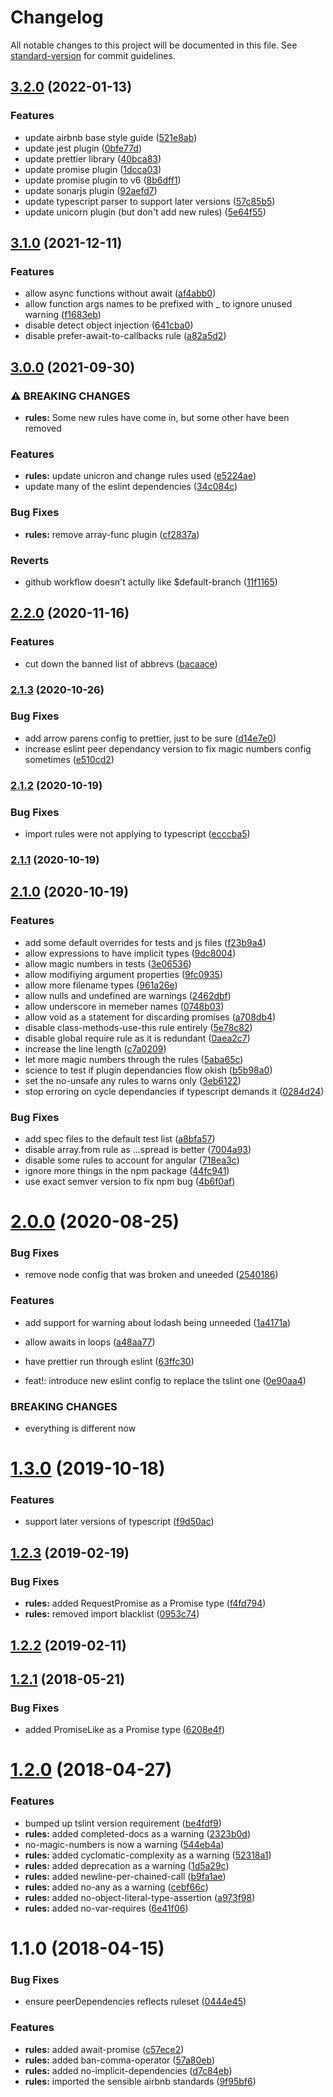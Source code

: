 # Changelog

All notable changes to this project will be documented in this file. See [standard-version](https://github.com/conventional-changelog/standard-version) for commit guidelines.

## [3.2.0](https://www.github.com/solarflare045/intolerable-style-guide/compare/v3.1.0...v3.2.0) (2022-01-13)


### Features

* update airbnb base style guide ([521e8ab](https://www.github.com/solarflare045/intolerable-style-guide/commit/521e8abaceb0f1405373bc377b67b5eca1630ca9))
* update jest plugin ([0bfe77d](https://www.github.com/solarflare045/intolerable-style-guide/commit/0bfe77d8fe7a0f05b2c0c875044dd12af741ffbf))
* update prettier library ([40bca83](https://www.github.com/solarflare045/intolerable-style-guide/commit/40bca834d01f0ef85a1fcd4b60c2260a004b8cfe))
* update promise plugin ([1dcca03](https://www.github.com/solarflare045/intolerable-style-guide/commit/1dcca03fe8d10d8a2b00d242a7abb31dd71f41ca))
* update promise plugin to v6 ([8b6dff1](https://www.github.com/solarflare045/intolerable-style-guide/commit/8b6dff1805ae6f58bf9eb13f178e1fabcda6e041))
* update sonarjs plugin ([92aefd7](https://www.github.com/solarflare045/intolerable-style-guide/commit/92aefd763def39983957f277a5db763372cd57c0))
* update typescript parser to support later versions ([57c85b5](https://www.github.com/solarflare045/intolerable-style-guide/commit/57c85b5f16713c19ee992c3f100300ce308483e0))
* update unicorn plugin (but don't add new rules) ([5e64f55](https://www.github.com/solarflare045/intolerable-style-guide/commit/5e64f557617fbedf4e5e186c923ad28cd5ddabf9))

## [3.1.0](https://www.github.com/solarflare045/intolerable-style-guide/compare/v3.0.0...v3.1.0) (2021-12-11)


### Features

* allow async functions without await ([af4abb0](https://www.github.com/solarflare045/intolerable-style-guide/commit/af4abb076b60b597cdced7a3d552d82198930094))
* allow function args names to be prefixed with _ to ignore unused warning ([f1683eb](https://www.github.com/solarflare045/intolerable-style-guide/commit/f1683ebf6f268db42b71345d4cc99269be45146b))
* disable detect object injection ([641cba0](https://www.github.com/solarflare045/intolerable-style-guide/commit/641cba027f1ed1845b1a5743599d494ee6be9fc1))
* disable prefer-await-to-callbacks rule ([a82a5d2](https://www.github.com/solarflare045/intolerable-style-guide/commit/a82a5d2f0330ae18af67963182c7e1bda141a40a))

## [3.0.0](https://www.github.com/solarflare045/intolerable-style-guide/compare/v2.2.0...v3.0.0) (2021-09-30)


### ⚠ BREAKING CHANGES

* **rules:** Some new rules have come in, but some other have been removed

### Features

* **rules:** update unicron and change rules used ([e5224ae](https://www.github.com/solarflare045/intolerable-style-guide/commit/e5224aee15e1741009da271326b2da13ecddb52c))
* update many of the eslint dependencies ([34c084c](https://www.github.com/solarflare045/intolerable-style-guide/commit/34c084c9ef2b06b4c589e466845b23971c7b2c38))


### Bug Fixes

* **rules:** remove array-func plugin ([cf2837a](https://www.github.com/solarflare045/intolerable-style-guide/commit/cf2837a7a876ce87030eaf539793acfc130418b6))


### Reverts

* github workflow doesn't actully like $default-branch ([11f1165](https://www.github.com/solarflare045/intolerable-style-guide/commit/11f11657eedfd7f64fbb27d4b25735cf328f000d))

## [2.2.0](https://github.com/solarflare045/intolerable-style-guide/compare/v2.1.3...v2.2.0) (2020-11-16)


### Features

* cut down the banned list of abbrevs ([bacaace](https://github.com/solarflare045/intolerable-style-guide/commit/bacaace1fa51815ef828d2d0fd564b801bb01e8e))

### [2.1.3](https://github.com/solarflare045/intolerable-style-guide/compare/v2.1.2...v2.1.3) (2020-10-26)


### Bug Fixes

* add arrow parens config to prettier, just to be sure ([d14e7e0](https://github.com/solarflare045/intolerable-style-guide/commit/d14e7e0cedd08f3781cf7943e57c6f974b6caa80))
* increase eslint peer dependancy version to fix magic numbers config sometimes ([e510cd2](https://github.com/solarflare045/intolerable-style-guide/commit/e510cd2c45e9d3b646ddef984e1016a052e70c51))

### [2.1.2](https://github.com/solarflare045/intolerable-style-guide/compare/v2.1.1...v2.1.2) (2020-10-19)


### Bug Fixes

* import rules were not applying to typescript ([ecccba5](https://github.com/solarflare045/intolerable-style-guide/commit/ecccba550e009830238420ec28f0849630d78742))

### [2.1.1](https://github.com/solarflare045/intolerable-style-guide/compare/v2.1.0...v2.1.1) (2020-10-19)

## [2.1.0](https://github.com/solarflare045/intolerable-style-guide/compare/v2.0.0...v2.1.0) (2020-10-19)


### Features

* add some default overrides for tests and js files ([f23b9a4](https://github.com/solarflare045/intolerable-style-guide/commit/f23b9a4b88d14fcbbcf9a9df82e232b18ed53cbb))
* allow expressions to have implicit types ([9dc8004](https://github.com/solarflare045/intolerable-style-guide/commit/9dc8004402cb26058e377ca0512a8179a2001c11))
* allow magic numbers in tests ([3e06536](https://github.com/solarflare045/intolerable-style-guide/commit/3e0653652ae71c745821442139e4b68812b19698))
* allow modifiying argument properties ([9fc0935](https://github.com/solarflare045/intolerable-style-guide/commit/9fc0935f6a730cf0e423ee7cce2eea8190e10a51))
* allow more filename types ([961a26e](https://github.com/solarflare045/intolerable-style-guide/commit/961a26eb866399b7ca048161e63ea3b821488d43))
* allow nulls and undefined are warnings ([2462dbf](https://github.com/solarflare045/intolerable-style-guide/commit/2462dbf067cd4d01e6720912fd19028ff62f1786))
* allow underscore in memeber names ([0748b03](https://github.com/solarflare045/intolerable-style-guide/commit/0748b03e2cb24bf4d9e651c3f272e08de281af8b))
* allow void as a statement for discarding promises ([a708db4](https://github.com/solarflare045/intolerable-style-guide/commit/a708db479fb20587a17cd8feb40c9200a96cd6bc))
* disable class-methods-use-this rule entirely ([5e78c82](https://github.com/solarflare045/intolerable-style-guide/commit/5e78c82764d4508ecb5af95ee1abe62dac74e7bb))
* disable global require rule as it is redundant ([0aea2c7](https://github.com/solarflare045/intolerable-style-guide/commit/0aea2c7b96d4d4f7670b975d271c8dfda9756339))
* increase the line length ([c7a0209](https://github.com/solarflare045/intolerable-style-guide/commit/c7a0209aef12885dd8dfc84003531c80d31210e7))
* let more magic numbers through the rules ([5aba65c](https://github.com/solarflare045/intolerable-style-guide/commit/5aba65c28d62398f0f41d8588204838cd7bb50a5))
* science to test if plugin dependancies flow okish ([b5b98a0](https://github.com/solarflare045/intolerable-style-guide/commit/b5b98a03f7dfc5069ed44a95ecaaa35f7a41c3e6))
* set the no-unsafe any rules to warns only ([3eb6122](https://github.com/solarflare045/intolerable-style-guide/commit/3eb61226adc086a8bf0facd00d08f3b7412b6e3d))
* stop erroring on cycle dependancies if typescript demands it ([0284d24](https://github.com/solarflare045/intolerable-style-guide/commit/0284d2443e15a8988570e4217d8bb523402efbfc))


### Bug Fixes

* add spec files to the default test list ([a8bfa57](https://github.com/solarflare045/intolerable-style-guide/commit/a8bfa57cf3e7fe1be9ac0f7960c3ffd5f05b047b))
* disable array.from rule as ...spread is better ([7004a93](https://github.com/solarflare045/intolerable-style-guide/commit/7004a937195e0edd2acace6ccb1e10b4d646252f))
* disable some rules to account for angular ([718ea3c](https://github.com/solarflare045/intolerable-style-guide/commit/718ea3cb54b3ded8aa3d154f73a2ea9b5f5419ca))
* ignore more things in the npm package ([44fc941](https://github.com/solarflare045/intolerable-style-guide/commit/44fc9419d74cd13be7ea6dcd1cf2ba156eea1dd1))
* use exact semver version to fix npm bug ([4b6f0af](https://github.com/solarflare045/intolerable-style-guide/commit/4b6f0afa6b85cb2a959e87d53e5a9cc6840b2df6))

<a name="2.0.0"></a>
# [2.0.0](https://github.com/solarflare045/intolerable-style-guide/compare/v1.3.0...v2.0.0) (2020-08-25)


### Bug Fixes

* remove node config that was broken and uneeded ([2540186](https://github.com/solarflare045/intolerable-style-guide/commit/2540186))


### Features

* add support for warning about lodash being unneeded ([1a4171a](https://github.com/solarflare045/intolerable-style-guide/commit/1a4171a))
* allow awaits in loops ([a48aa77](https://github.com/solarflare045/intolerable-style-guide/commit/a48aa77))
* have prettier run through eslint ([63ffc30](https://github.com/solarflare045/intolerable-style-guide/commit/63ffc30))


* feat!: introduce new eslint config to replace the tslint one ([0e90aa4](https://github.com/solarflare045/intolerable-style-guide/commit/0e90aa4))


### BREAKING CHANGES

* everything is different now



<a name="1.3.0"></a>
# [1.3.0](https://github.com/solarflare045/intolerable-style-guide/compare/v1.2.3...v1.3.0) (2019-10-18)


### Features

* support later versions of typescript ([f9d50ac](https://github.com/solarflare045/intolerable-style-guide/commit/f9d50ac))



<a name="1.2.3"></a>
## [1.2.3](https://github.com/solarflare045/intolerable-style-guide/compare/v1.2.2...v1.2.3) (2019-02-19)


### Bug Fixes

* **rules:** added RequestPromise as a Promise type ([f4fd794](https://github.com/solarflare045/intolerable-style-guide/commit/f4fd794))
* **rules:** removed import blacklist ([0953c74](https://github.com/solarflare045/intolerable-style-guide/commit/0953c74))



<a name="1.2.2"></a>
## [1.2.2](https://github.com/solarflare045/intolerable-style-guide/compare/v1.2.1...v1.2.2) (2019-02-11)



<a name="1.2.1"></a>
## [1.2.1](https://github.com/solarflare045/intolerable-style-guide/compare/v1.2.0...v1.2.1) (2018-05-21)


### Bug Fixes

* added PromiseLike as a Promise type ([6208e4f](https://github.com/solarflare045/intolerable-style-guide/commit/6208e4f))



<a name="1.2.0"></a>
# [1.2.0](https://github.com/solarflare045/intolerable-style-guide/compare/v1.1.0...v1.2.0) (2018-04-27)


### Features

* bumped up tslint version requirement ([be4fdf9](https://github.com/solarflare045/intolerable-style-guide/commit/be4fdf9))
* **rules:** added completed-docs as a warning ([2323b0d](https://github.com/solarflare045/intolerable-style-guide/commit/2323b0d))
* no-magic-numbers is now a warning ([544eb4a](https://github.com/solarflare045/intolerable-style-guide/commit/544eb4a))
* **rules:** added cyclomatic-complexity as a warning ([52318a1](https://github.com/solarflare045/intolerable-style-guide/commit/52318a1))
* **rules:** added deprecation as a warning ([1d5a29c](https://github.com/solarflare045/intolerable-style-guide/commit/1d5a29c))
* **rules:** added newline-per-chained-call ([b9fa1ae](https://github.com/solarflare045/intolerable-style-guide/commit/b9fa1ae))
* **rules:** added no-any as a warning ([cebf66c](https://github.com/solarflare045/intolerable-style-guide/commit/cebf66c))
* **rules:** added no-object-literal-type-assertion ([a973f98](https://github.com/solarflare045/intolerable-style-guide/commit/a973f98))
* **rules:** added no-var-requires ([6e41f06](https://github.com/solarflare045/intolerable-style-guide/commit/6e41f06))



<a name="1.1.0"></a>
# 1.1.0 (2018-04-15)


### Bug Fixes

* ensure peerDependencies reflects ruleset ([0444e45](https://github.com/solarflare045/intolerable-style-guide/commit/0444e45))


### Features

* **rules:** added await-promise ([c57ece2](https://github.com/solarflare045/intolerable-style-guide/commit/c57ece2))
* **rules:** added ban-comma-operator ([57a80eb](https://github.com/solarflare045/intolerable-style-guide/commit/57a80eb))
* **rules:** added no-implicit-dependencies ([d7c84eb](https://github.com/solarflare045/intolerable-style-guide/commit/d7c84eb))
* **rules:** imported the sensible airbnb standards ([9f95bf6](https://github.com/solarflare045/intolerable-style-guide/commit/9f95bf6))
